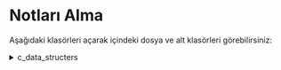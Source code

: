 # Notları Alma

Aşağıdaki klasörleri açarak içindeki dosya ve alt klasörleri görebilirsiniz:

<details>
<summary>c_data_structers</summary>

<details>
<summary>hızlı_temel_notlar</summary>

<!-- Buraya hızlı_temel_notlar içindeki dosya veya klasörleri ekleyebilirsin -->

</details>

<details>
<summary>linked_lists</summary>

<details>
<summary>singly_linked_list</summary>

<!-- Buraya singly_linked_list içindeki dosya veya klasörleri ekleyebilirsin -->

</details>

- [singly_linked_list.c](c_data_structers/linked_lists/singly_linked_list.c)

<details>
<summary>zone_note</summary>

<!-- Buraya zone_note içindeki dosya veya klasörleri ekleyebilirsin -->

</details>

</details>

</details>
